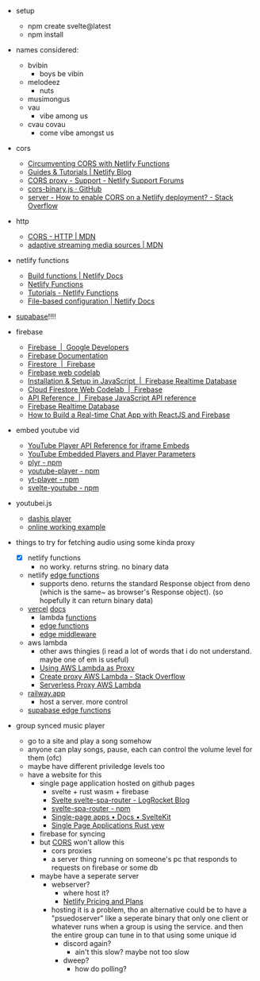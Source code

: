 
- setup
  - npm create svelte@latest
  - npm install

- names considered:
  - bvibin
    - boys be vibin
  - melodeez
    - nuts
  - musimongus
  - vau
    - vibe among us
  - cvau covau
    - come vibe amongst us

- cors
  - [Circumventing CORS with Netlify Functions](https://medium.com/@kamry.bowman/circumventing-cors-with-netlify-functions-nodejs-65aa6ec69a65)
  - [Guides & Tutorials | Netlify Blog](https://www.netlify.com/blog/tutorials/)
  - [CORS proxy - Support - Netlify Support Forums](https://answers.netlify.com/t/cors-proxy-works-on-netlify-dev-but-not-when-deployed/43263)
  - [cors-binary.js · GitHub](https://gist.github.com/vincens2005/98a5a732488d57e86dbc2aa67fe1485c)
  - [server - How to enable CORS on a Netlify deployment? - Stack Overflow](https://stackoverflow.com/questions/62507022/how-to-enable-cors-on-a-netlify-deployment)

- http
  - [CORS - HTTP | MDN](https://developer.mozilla.org/en-US/docs/Web/HTTP/CORS)
  - [adaptive streaming media sources | MDN](https://developer.mozilla.org/en-US/docs/Web/Guide/Audio_and_video_delivery/Setting_up_adaptive_streaming_media_sources)

- netlify functions
  - [Build functions | Netlify Docs](https://docs.netlify.com/functions/build/?fn-language=ts)
  - [Netlify Functions](https://functions.netlify.com/)
  - [Tutorials - Netlify Functions](https://functions.netlify.com/tutorials/)
  - [File-based configuration | Netlify Docs](https://docs.netlify.com/configure-builds/file-based-configuration/#deploy-contexts)

- [supabase](https://supabase.com/pricing)!!!!

- firebase
  - [Firebase  |  Google Developers](https://developers.google.com/learn/topics/firebase)
  - [Firebase Documentation](https://firebase.google.com/docs)
  - [Firestore  |  Firebase](https://firebase.google.com/docs/firestore)
  - [Firebase web codelab](https://firebase.google.com/codelabs/firebase-web#0)
  - [Installation & Setup in JavaScript  |  Firebase Realtime Database](https://firebase.google.com/docs/database/web/start#web-version-9)
  - [Cloud Firestore Web Codelab  |  Firebase](https://firebase.google.com/codelabs/firestore-web#0)
  - [API Reference  |  Firebase JavaScript API reference](https://firebase.google.com/docs/reference/js)
  - [Firebase Realtime Database](https://firebase.google.com/docs/database)
  - [How to Build a Real-time Chat App with ReactJS and Firebase](https://www.freecodecamp.org/news/building-a-real-time-chat-app-with-reactjs-and-firebase/)

- embed youtube vid
  - [YouTube Player API Reference for iframe Embeds](https://developers.google.com/youtube/iframe_api_reference#Loading_a_Video_Player)
  - [YouTube Embedded Players and Player Parameters](https://developers.google.com/youtube/player_parameters)
  - [plyr - npm](https://www.npmjs.com/package/plyr)
  - [youtube-player - npm](https://www.npmjs.com/package/youtube-player)
  - [yt-player - npm](https://www.npmjs.com/package/yt-player)
  - [svelte-youtube - npm](https://www.npmjs.com/package/svelte-youtube)

- youtubei.js
  - [dashjs player](https://www.npmjs.com/package/youtubei.js#Streaming)
  - [online working example](https://ytjsexample.pages.dev/)

- things to try for fetching audio using some kinda proxy
  - [x] netlify functions
    - no worky. returns string. no binary data
  - netlify [edge functions](https://docs.netlify.com/edge-functions/api/)
    - supports deno. returns the standard Response object from deno (which is the same~ as browser's Response object).
      (so hopefully it can return binary data)
  - [vercel](https://vercel.com/pricing) [docs](https://vercel.com/docs)
    - lambda [functions](https://vercel.com/docs/concepts/functions/serverless-functions/quickstart)
    - [edge functions](https://vercel.com/docs/concepts/functions/edge-functions)
    - [edge middleware](https://vercel.com/docs/concepts/functions/edge-middleware)
  - aws lambda
    - other aws thingies (i read a lot of words that i do not understand. maybe one of em is useful)
    - [Using AWS Lambda as Proxy](https://blog.notmet.net/2021/04/using-aws-lambda-as-proxy/)
    - [Create proxy AWS Lambda - Stack Overflow](https://stackoverflow.com/questions/45919464/create-proxy-solution-using-aws-lambda)
    - [Serverless Proxy AWS Lambda](https://medium.com/betclic-tech/serverless-proxy-with-aws-api-gateway-and-aws-lambda-c09bd1c20c84)
  - [railway.app](https://railway.app/)
    - host a server. more control
  - [supabase edge functions](https://supabase.com/edge-functions)

- group synced music player
  - go to a site and play a song somehow
  - anyone can play songs, pause, each can control the volume level for them (ofc)
  - maybe have different priviledge levels too
  - have a website for this
    - single page application hosted on github pages
      - svelte + rust wasm + firebase
      - [Svelte svelte-spa-router - LogRocket Blog](https://blog.logrocket.com/build-spa-svelte-svelte-spa-router/)
      - [svelte-spa-router - npm](https://www.npmjs.com/package/svelte-spa-router)
      - [Single-page apps • Docs • SvelteKit](https://kit.svelte.dev/docs/single-page-apps)
      - [Single Page Applications Rust yew](https://www.sheshbabu.com/posts/rust-wasm-yew-single-page-application/)
    - firebase for syncing
    - but [CORS](https://developer.mozilla.org/en-US/docs/Web/HTTP/CORS) won't allow this
      - cors proxies
      - a server thing running on someone's pc that responds to requests on firebase or some db
    - maybe have a seperate server
      - webserver?
        - where host it?
        - [Netlify Pricing and Plans](https://www.netlify.com/pricing/)
      - hosting it is a problem, tho an alternative could be to have a "psuedoserver"
        like a seperate binary that only one client or whatever runs when a group is using
        the service. and then the entire group can tune in to that using some unique id
        - discord again?
          - ain't this slow? maybe not too slow
        - dweep?
          - how do polling?
